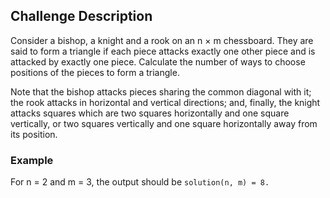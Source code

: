 ## Challenge Description

Consider a bishop, a knight and a rook on an n × m chessboard. They are said to form a triangle if each piece attacks exactly one other piece and is attacked by exactly one piece. Calculate the number of ways to choose positions of the pieces to form a triangle.

Note that the bishop attacks pieces sharing the common diagonal with it; the rook attacks in horizontal and vertical directions; and, finally, the knight attacks squares which are two squares horizontally and one square vertically, or two squares vertically and one square horizontally away from its position.

### Example

For n = 2 and m = 3, the output should be `solution(n, m) = 8.`